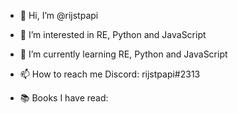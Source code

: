 - 👋 Hi, I’m @rijstpapi
- 👀 I’m interested in RE, Python and JavaScript  
- 🌱 I’m currently learning RE, Python and JavaScript
- 📫 How to reach me Discord: rijstpapi#2313

- 📚 Books I have read:
<!---
rijstpapi/rijstpapi is a ✨ special ✨ repository because its `README.md` (this file) appears on your GitHub profile.
You can click the Preview link to take a look at your changes.
--->
